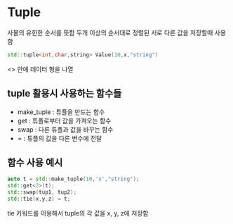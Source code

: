 # Tuple

사물의 유한한 순서를 뜻함
두개 이상의 순서대로 정렬된 서로 다른 값을 저장할때 사용함

```c++
std::tuple<int,char,string> Value(10,x,"string")
```

<> 안에 데이터 형을 나열

## tuple 활용시 사용하는 함수들
- make_tuple : 튜플을 만드는 함수
- get : 튜플로부터 값을 가져오는 함수
- swap : 다른 튜플과 값을 바꾸는 함수
- = : 튜플의 값을 다른 변수에 전달

## 함수 사용 예시
```c++
auto t = std::make_tuple(10,'x',"string");
std::get<2>(t);
std::swap(tup1, tup2);
std::tie(x,y,z) = t;
```

tie 키워드를 이용해서 tuple의 각 값을 x, y, z에 저장함